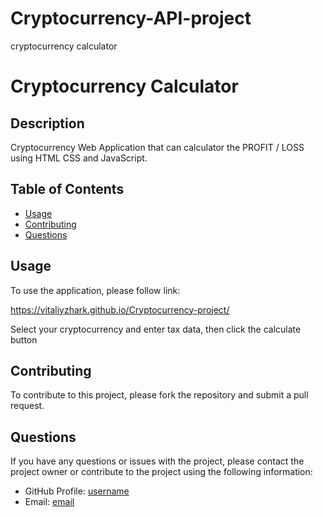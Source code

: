 # Cryptocurrency-API-project
cryptocurrency calculator

# Cryptocurrency Calculator

## Description

Cryptocurrency Web Application that can calculator the PROFIT / LOSS using HTML CSS and JavaScript.

## Table of Contents
* [Usage](#usage)
* [Contributing](#contributing)
* [Questions](#questions)


## Usage
To use the application, please follow link:

https://vitaliyzhark.github.io/Cryptocurrency-project/

Select your cryptocurrency and enter tax data, then click the calculate button

## Contributing
To contribute to this project, please fork the repository and submit a pull request.

## Questions

If you have any questions or issues with the project, please contact the project owner or contribute to the project using the following information:

* GitHub Profile: [username](https://github.com/VitaliyZhark)
* Email: [email](mailto:vitaliy.zhark@gmail.com)
